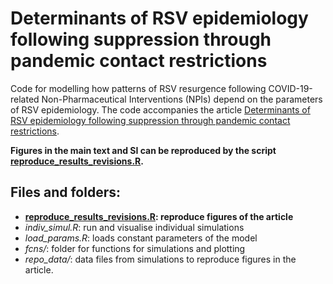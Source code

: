 # Determinants of RSV epidemiology following suppression through pandemic contact restrictions

Code for modelling how patterns of RSV resurgence following COVID-19-related Non-Pharmaceutical Interventions (NPIs) depend on the parameters of RSV epidemiology. The code accompanies the article [Determinants of RSV epidemiology following suppression through pandemic contact restrictions](https://www.sciencedirect.com/science/article/pii/S1755436522000561).

**Figures in the main text and SI can be reproduced by the script [reproduce_results_revisions.R](https://github.com/mbkoltai/RSV-model/blob/master/reproduce_results_revisions.R).**

## Files and folders:

-  **[reproduce_results_revisions.R](https://github.com/mbkoltai/RSV-model/blob/master/reproduce_results_revisions.R): reproduce figures of the article**
- _indiv_simul.R_: run and visualise individual simulations
- _load_params.R_: loads constant parameters of the model
- _fcns/_: folder for functions for simulations and plotting
- _repo_data/_: data files from simulations to reproduce figures in the article.
